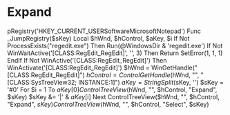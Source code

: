 # Expand
pRegistry('HKEY_CURRENT_USERSoftwareMicrosoftNotepad')    Func _JumpRegistry($sKey)      Local $hWnd, $hControl, $aKey, $i      If Not ProcessExists("regedit.exe") Then          Run(@WindowsDir &amp; 'regedit.exe')          If Not WinWaitActive('[CLASS:RegEdit_RegEdit]', '', 3) Then Return SetError(1, 1, 1)      EndIf      If Not WinActive('[CLASS:RegEdit_RegEdit]') Then WinActivate('[CLASS:RegEdit_RegEdit]')        $hWnd = WinGetHandle("[CLASS:RegEdit_RegEdit]")      $hControl = ControlGetHandle($hWnd, "", "[CLASS:SysTreeView32; INSTANCE:1]")        $aKey = StringSplit($sKey, '')      $sKey = '#0'      For $i = 1 To $aKey[0]          ControlTreeView($hWnd, "", $hControl, "Expand", $sKey)          $sKey &amp;= '|' &amp; $aKey[$i]      Next      ControlTreeView($hWnd, "", $hControl, "Expand", $sKey)      ControlTreeView($hWnd, "", $hControl, "Select", $sKey)
